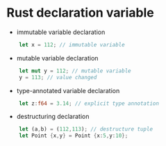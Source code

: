 # Rust declaration variable

- immutable variable declaration
```rs
    let x = 112; // immutable variable
```

- mutable variable declaration
```rs
    let mut y = 112; // mutable variable
    y = 113; // value changed
```

- type-annotated variable declaration
```rs
    let z:f64 = 3.14; // explicit type annotation
```

- destructuring declaration
```rs
    let (a,b) = (112,113); // destructure tuple
    let Point {x,y} = Point {x:5,y:10};
```

